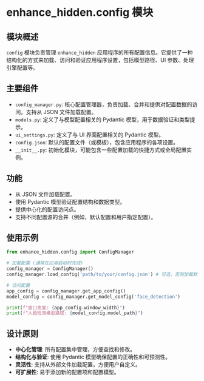 # enhance_hidden.config 模块

## 模块概述

`config` 模块负责管理 `enhance_hidden` 应用程序的所有配置信息。它提供了一种结构化的方式来加载、访问和验证应用程序设置，包括模型路径、UI 参数、处理引擎配置等。

## 主要组件

*   `config_manager.py`: 核心配置管理器，负责加载、合并和提供对配置数据的访问。支持从 JSON 文件加载配置。
*   `models.py`: 定义了与模型配置相关的 Pydantic 模型，用于数据验证和类型提示。
*   `ui_settings.py`: 定义了与 UI 界面配置相关的 Pydantic 模型。
*   `config.json`: 默认的配置文件（或模板），包含应用程序的各项设置。
*   `__init__.py`: 初始化模块，可能包含一些配置加载的快捷方式或全局配置实例。

## 功能

*   从 JSON 文件加载配置。
*   使用 Pydantic 模型验证配置结构和数据类型。
*   提供中心化的配置访问点。
*   支持不同配置源的合并（例如，默认配置和用户指定配置）。

## 使用示例

```python
from enhance_hidden.config import ConfigManager

# 加载配置 (通常在应用启动时完成)
config_manager = ConfigManager()
config_manager.load_config('path/to/your/config.json') # 可选，否则加载默认

# 访问配置
app_config = config_manager.get_app_config()
model_config = config_manager.get_model_config('face_detection')

print(f"窗口宽度: {app_config.window_width}")
print(f"人脸检测模型路径: {model_config.model_path}")

```

## 设计原则

*   **中心化管理**: 所有配置集中管理，方便查找和修改。
*   **结构化与验证**: 使用 Pydantic 模型确保配置的正确性和可预测性。
*   **灵活性**: 支持从外部文件加载配置，方便用户自定义。
*   **可扩展性**: 易于添加新的配置项和配置模型。 